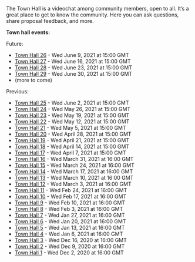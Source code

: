 
The Town Hall is a videochat among community members, open to all. It’s a great place to get to know the community. Here you can ask questions, share proposal feedback, and more.

**Town hall events:**

Future:

* [Town Hall 26](Town-Hall-26) - Wed June 9, 2021 at 15:00 GMT
* [Town Hall 27](Town-Hall-27) - Wed June 16, 2021 at 15:00 GMT
* [Town Hall 28](Town-Hall-28) - Wed June 23, 2021 at 15:00 GMT
* [Town Hall 29](Town-Hall-29) - Wed June 30, 2021 at 15:00 GMT
* (more to come)

Previous:


* [Town Hall 25](Town-Hall-25) - Wed June 2, 2021 at 15:00 GMT
* [Town Hall 24](Town-Hall-24) - Wed May 26, 2021 at 15:00 GMT
* [Town Hall 23](Town-Hall-23) - Wed May 19, 2021 at 15:00 GMT
* [Town Hall 22](Town-Hall-22) - Wed May 12, 2021 at 15:00 GMT
* [Town Hall 21](Town-Hall-21) - Wed May 5, 2021 at 15:00 GMT
* [Town Hall 20](Town-Hall-20) - Wed April 28, 2021 at 15:00 GMT
* [Town Hall 19](Town-Hall-19) - Wed April 21, 2021 at 15:00 GMT
* [Town Hall 18](Town-Hall-18) - Wed April 14, 2021 at 15:00 GMT
* [Town Hall 17](Town-Hall-17) - Wed April 7, 2021 at 15:00 GMT
* [Town Hall 16](Town-Hall-16) - Wed March 31, 2021 at 16:00 GMT
* [Town Hall 15](Town-Hall-15) - Wed March 24, 2021 at 16:00 GMT
* [Town Hall 14](Town-Hall-14) - Wed March 17, 2021 at 16:00 GMT
* [Town Hall 13](Town-Hall-13) - Wed March 10, 2021 at 16:00 GMT
* [Town Hall 12](Town-Hall-12) - Wed March 3, 2021 at 16:00 GMT
* [Town Hall 11](Town-Hall-11) - Wed Feb 24, 2021 at 16:00 GMT
* [Town Hall 10](Town-Hall-10) - Wed Feb 17, 2021 at 16:00 GMT
* [Town Hall 9](Town-Hall-9) - Wed Feb 10, 2021 at 16:00 GMT
* [Town Hall 8](Town-Hall-8) - Wed Feb 3, 2021 at 16:00 GMT
* [Town Hall 7](Town-Hall-7) - Wed Jan 27, 2021 at 16:00 GMT
* [Town Hall 6](Town-Hall-6) - Wed Jan 20, 2021 at 16:00 GMT
* [Town Hall 5](Town-Hall-5) - Wed Jan 13, 2021 at 16:00 GMT
* [Town Hall 4](Town-Hall-4) - Wed Jan 6, 2021 at 16:00 GMT
* [Town Hall 3](Town-Hall-3) - Wed Dec 16, 2020 at 16:00 GMT
* [Town Hall 2](Town-Hall-2) - Wed Dec 9, 2020 at 16:00 GMT
* [Town Hall 1](Town-Hall-1) - Wed Dec 2, 2020 at 16:00 GMT

###

###